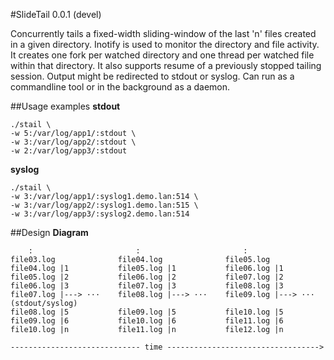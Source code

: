 #SlideTail 0.0.1 (devel)

Concurrently tails a fixed-width sliding-window of the last 'n' files created in a given directory.
Inotify is used to monitor the directory and file activity.
It creates one fork per watched directory and one thread per watched file within that directory.
It also supports resume of a previously stopped tailing session.
Output might be redirected to stdout or syslog.
Can run as a commandline tool or in the background as a daemon.

##Usage examples
**stdout**

    ./stail \
    -w 5:/var/log/app1/:stdout \
    -w 3:/var/log/app2/:stdout \
    -w 2:/var/log/app3/:stdout

**syslog**

    ./stail \
    -w 3:/var/log/app1/:syslog1.demo.lan:514 \
    -w 3:/var/log/app2/:syslog1.demo.lan:515 \
    -w 3:/var/log/app3/:syslog2.demo.lan:514

##Design
**Diagram**

        :                       :                       :
    file03.log              file04.log              file05.log
    file04.log |1           file05.log |1           file06.log |1
    file05.log |2           file06.log |2           file07.log |2
    file06.log |3           file07.log |3           file08.log |3
    file07.log |---> ···    file08.log |---> ···    file09.log |---> ··· (stdout/syslog)
    file08.log |5           file09.log |5           file10.log |5
    file09.log |6           file10.log |6           file11.log |6
    file10.log |n           file11.log |n           file12.log |n

    ----------------------------- time ---------------------------------->

